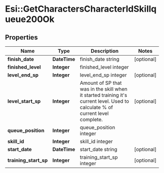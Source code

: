 # Esi::GetCharactersCharacterIdSkillqueue200Ok

## Properties
Name | Type | Description | Notes
------------ | ------------- | ------------- | -------------
**finish_date** | **DateTime** | finish_date string | [optional] 
**finished_level** | **Integer** | finished_level integer | 
**level_end_sp** | **Integer** | level_end_sp integer | [optional] 
**level_start_sp** | **Integer** | Amount of SP that was in the skill when it started training it&#39;s current level. Used to calculate % of current level complete. | [optional] 
**queue_position** | **Integer** | queue_position integer | 
**skill_id** | **Integer** | skill_id integer | 
**start_date** | **DateTime** | start_date string | [optional] 
**training_start_sp** | **Integer** | training_start_sp integer | [optional] 


